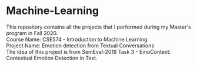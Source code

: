 # Machine-Learning
This repository contains all the projects that I performed during my Master's program in Fall 2020. <br /> 
Course Name: CSE574 - Introduction to Machine Learning <br />
Project Name: Emotion detection from Textual Conversations <br />
The idea of this project is from SemEval-2019 Task 3 - EmoContext: Contextual Emotion Detection in Text.

